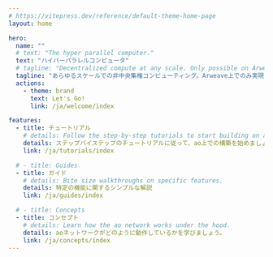 ```yaml
---
# https://vitepress.dev/reference/default-theme-home-page
layout: home

hero:
  name: ""
  # text: "The hyper parallel computer."
  text: "ハイパーパラレルコンピュータ"
  # tagline: "Decentralized compute at any scale. Only possible on Arweave."
  tagline: "あらゆるスケールでの非中央集権コンピューティング。Arweave上でのみ実現可能。"
  actions:
    - theme: brand
      text: Let's Go!
      link: /ja/welcome/index

features:
  - title: チュートリアル
    # details: Follow the step-by-step tutorials to start building on ao.
    details: ステップバイステップのチュートリアルに従って、ao上での構築を始めましょう。
    link: /ja/tutorials/index

  # - title: Guides
  - title: ガイド
    # details: Bite size walkthroughs on specific features.
    details: 特定の機能に関するシンプルな解説
    link: /ja/guides/index

  # - title: Concepts
  - title: コンセプト
    # details: Learn how the ao network works under the hood.
    details: aoネットワークがどのように動作しているかを学びましょう。
    link: /ja/concepts/index
---
```

